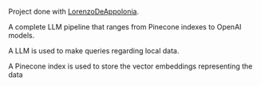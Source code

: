 Project done with [LorenzoDeAppolonia](https://github.com/LorenzoDeAppolonia).

A complete LLM pipeline that ranges from Pinecone
indexes to OpenAI models.

A LLM is used to make queries regarding local
data.

A Pinecone index is used to store the vector
embeddings representing the data

